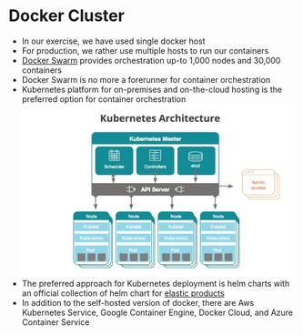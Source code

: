 # Docker Cluster

* In our exercise, we have used single docker host
* For production, we rather use multiple hosts to run our containers
* [Docker Swarm](https://docs.docker.com/engine/swarm/) provides orchestration up-to 1,000 nodes and 30,000 containers
* Docker Swarm is no more a forerunner for container orchestration
* Kubernetes platform for on-premises and on-the-cloud hosting is the preferred option for container orchestration
![](../../media/kubernetes_architecture.jpg)
* The preferred approach for Kubernetes deployment is helm charts with an official collection of helm chart for [elastic products](https://github.com/elastic/helm-charts) 
* In addition to the self-hosted version of docker, there are Aws Kubernetes Service, Google Container Engine, Docker Cloud, and Azure Container Service



